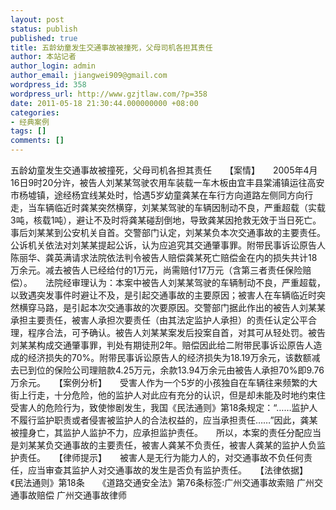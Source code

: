 ```yaml
---
layout: post
status: publish
published: true
title: 五龄幼童发生交通事故被撞死，父母司机各担其责任
author: 本站记者
author_login: admin
author_email: jiangwei909@gmail.com
wordpress_id: 358
wordpress_url: http://www.gzjtlaw.com/?p=358
date: 2011-05-18 21:30:44.000000000 +08:00
categories:
- 经典案例
tags: []
comments: []
---
```

五龄幼童发生交通事故被撞死，父母司机各担其责任　　【案情】　　2005年4月16日9时20分许，被告人刘某某驾驶农用车装载一车木板由宜丰县棠浦镇运往高安市杨墟镇，途经杨宜线某处时，恰遇5岁幼童龚某在车行方向道路左侧同方向行走，当车辆临近时龚某突然横穿，刘某某驾驶的车辆因制动不良，严重超载（实载3吨，核载1吨），避让不及时将龚某碰刮倒地，导致龚某因抢救无效于当日死亡。事后刘某某到公安机关自首。交警部门认定，刘某某负本次交通事故的主要责任。公诉机关依法对刘某某提起公诉，认为应追究其交通肇事罪。附带民事诉讼原告人陈丽华、龚英满请求法院依法判令被告人赔偿龚某死亡赔偿金在内的损失共计18万余元。减去被告人已经给付的1万元，尚需赔付17万元（含第三者责任保险赔偿）。　　法院经审理认为：本案中被告人刘某某驾驶的车辆制动不良，严重超载，以致遇突发事件时避让不及，是引起交通事故的主要原因；被害人在车辆临近时突然横穿马路，是引起本次交通事故的次要原因。交警部门据此作出的被告人刘某某承担主要责任，被害人承担次要责任（由其法定监护人承担）的责任认定公平合理，程序合法，可予确认。被告人刘某某案发后投案自首，对其可从轻处罚。被告刘某某构成交通肇事罪，判处有期徒刑2年。赔偿因此给二附带民事诉讼原告人造成的经济损失的70%。附带民事诉讼原告人的经济损失为18.19万余元，该数额减去已到位的保险公司理赔款4.25万元，余款13.94万余元由被告人承担70%即9.76万余元。　　【案例分析】　　受害人作为一个5岁的小孩独自在车辆往来频繁的大街上行走，十分危险，他的监护人对此应有充分的认识，但是却未能及时地约束住受害人的危险行为，致使惨剧发生，我国《民法通则》第18条规定：&ldquo;&hellip;&hellip;监护人不履行监护职责或者侵害被监护人的合法权益的，应当承担责任&hellip;&hellip;&rdquo;因此，龚某被撞身亡，其监护人监护不力，应承担监护责任。　　所以，本案的责任分配应当是刘某某负交通事故的主要责任，被害人龚某不负责任，被害人龚某的监护人负监护责任。　　【律师提示】　　被害人是无行为能力人的，对交通事故不负任何责任，应当审查其监护人对交通事故的发生是否负有监护责任。　　【法律依据】　　《民法通则》第18条　　《道路交通安全法》第76条标签:广州交通事故索赔 广州交通事故赔偿 广州交通事故律师

